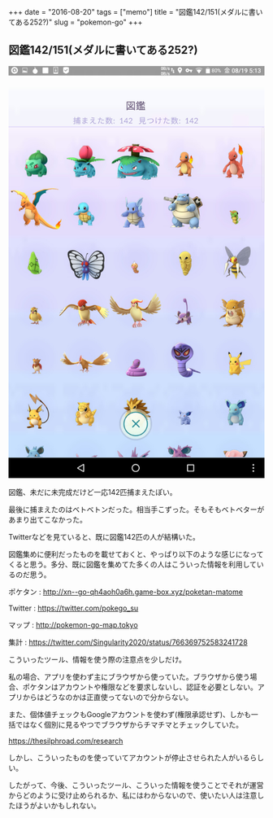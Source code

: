 +++
date = "2016-08-20"
tags =  ["memo"]
title = "図鑑142/151(メダルに書いてある252?)"
slug = "pokemon-go"
+++

## 図鑑142/151(メダルに書いてある252?)

![](https://raw.githubusercontent.com/syui/img/master/old/pokemon_go_142.png)

図鑑、未だに未完成だけど一応142匹捕まえたぽい。

最後に捕まえたのはベトベトンだった。相当手こずった。そもそもベトベターがあまり出てこなかった。

Twitterなどを見ていると、既に図鑑142匹の人が結構いた。

図鑑集めに便利だったものを載せておくと、やっぱり以下のような感じになってくると思う。多分、既に図鑑を集めてた多くの人はこういった情報を利用しているのだ思う。

ポケタン : http://xn--go-qh4aoh0a6h.game-box.xyz/poketan-matome

Twitter : https://twitter.com/pokego_su

マップ : http://pokemon-go-map.tokyo

集計 : https://twitter.com/Singularity2020/status/766369752583241728

こういったツール、情報を使う際の注意点を少しだけ。

私の場合、アプリを使わず主にブラウザから使っていた。ブラウザから使う場合、ポケタンはアカウントや権限などを要求しないし、認証を必要としない。アプリからはどうなのかは正直使ってないので分からない。

また、個体値チェックもGoogleアカウントを使わず(権限承認せず)、しかも一括ではなく個別に見るやつでブラウザからチマチマとチェックしていた。

https://thesilphroad.com/research

しかし、こういったものを使っていてアカウントが停止させられた人がいるらしい。

したがって、今後、こういったツール、こういった情報を使うことでそれが運営からどのように受け止められるか、私にはわからないので、使いたい人は注意したほうがよいかもしれない。
	  
